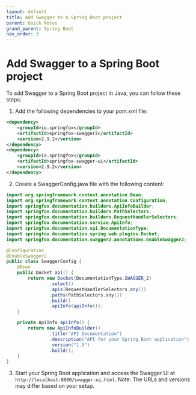 ```yaml
---
layout: default
title: Add Swagger to a Spring Boot project
parent: Quick Notes
grand_parent: Spring Boot
nav_order: 3
---
```

# Add Swagger to a Spring Boot project
To add Swagger to a Spring Boot project in Java, you can follow these steps:

1. Add the following dependencies to your pom.xml file:

````xml
<dependency>
    <groupId>io.springfox</groupId>
    <artifactId>springfox-swagger2</artifactId>
    <version>2.9.2</version>
</dependency>
<dependency>
    <groupId>io.springfox</groupId>
    <artifactId>springfox-swagger-ui</artifactId>
    <version>2.9.2</version>
</dependency>
````

2. Create a SwaggerConfig.java file with the following content:
```java
import org.springframework.context.annotation.Bean;
import org.springframework.context.annotation.Configuration;
import springfox.documentation.builders.ApiInfoBuilder;
import springfox.documentation.builders.PathSelectors;
import springfox.documentation.builders.RequestHandlerSelectors;
import springfox.documentation.service.ApiInfo;
import springfox.documentation.spi.DocumentationType;
import springfox.documentation.spring.web.plugins.Docket;
import springfox.documentation.swagger2.annotations.EnableSwagger2;

@Configuration
@EnableSwagger2
public class SwaggerConfig {
    @Bean
    public Docket api() {
        return new Docket(DocumentationType.SWAGGER_2)
                .select()
                .apis(RequestHandlerSelectors.any())
                .paths(PathSelectors.any())
                .build()
                .apiInfo(apiInfo());
    }

    private ApiInfo apiInfo() {
        return new ApiInfoBuilder()
                .title("API Documentation")
                .description("API for your Spring Boot application")
                .version("1.0")
                .build();
    }
}
```
3. Start your Spring Boot application and access the Swagger UI at `http://localhost:8080/swagger-ui.html`.
   Note: The URLs and versions may differ based on your setup.